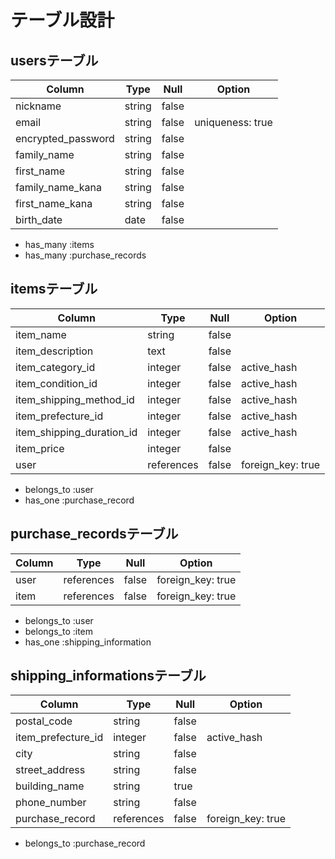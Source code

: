 # **テーブル設計**


## **usersテーブル**

| Column             | Type   | Null  | Option           |
| ------------------ | ------ | ----- | ---------------- |
| nickname           | string | false |                  |
| email              | string | false | uniqueness: true |
| encrypted_password | string | false |                  |
| family_name        | string | false |                  |
| first_name         | string | false |                  |
| family_name_kana   | string | false |                  |
| first_name_kana    | string | false |                  |
| birth_date         | date   | false |                  |

* has_many :items 
* has_many :purchase_records

## **itemsテーブル**

| Column                    | Type       | Null  | Option            |
| ------------------------- | ---------- | ----- | ----------------- |
| item_name                 | string     | false |                   |
| item_description          | text       | false |                   |
| item_category_id          | integer    | false | active_hash       |
| item_condition_id         | integer    | false | active_hash       |
| item_shipping_method_id   | integer    | false | active_hash       |
| item_prefecture_id        | integer    | false | active_hash       |
| item_shipping_duration_id | integer    | false | active_hash       |
| item_price                | integer    | false |                   |
| user                      | references | false | foreign_key: true |

* belongs_to :user
* has_one :purchase_record


## **purchase_recordsテーブル**

| Column | Type       | Null  | Option            |
| ------ | ---------- | ----- | ----------------- |
| user   | references | false | foreign_key: true |
| item   | references | false | foreign_key: true |

* belongs_to :user
* belongs_to :item
* has_one :shipping_information

## **shipping_informationsテーブル**

| Column             | Type       | Null  | Option            |
| ------------------ | ---------- | ----- | ----------------- |
| postal_code        | string     | false |                   |
| item_prefecture_id | integer    | false | active_hash       |
| city               | string     | false |                   |
| street_address     | string     | false |                   |
| building_name      | string     | true  |                   |
| phone_number       | string     | false |                   |
| purchase_record    | references | false | foreign_key: true |

* belongs_to :purchase_record